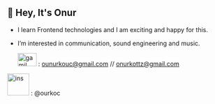 ## 👋 Hey, It's Onur
- I learn Frontend technologies and I am exciting and happy for this.
- I’m interested in communication, sound engineering and music.


    <img src="https://upload.wikimedia.org/wikipedia/commons/thumb/7/7e/Gmail_icon_%282020%29.svg/512px-Gmail_icon_%282020%29.svg.png" alt="gamil" style="height: 30px; width:43px;"/>  : [ounurkouc@gmail.com](Http://gmail.com)        //           [onurkottz@gmail.com](Http://gmail.com)


<img src="https://www.edigitalagency.com.au/wp-content/uploads/Instagram-logo-png-transparent-leaves.png" alt="ins" style="height: 50px; width:50px;"/> : @ourkoc
